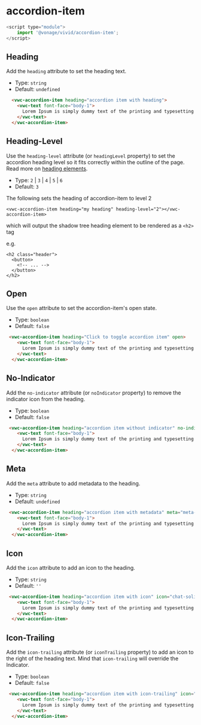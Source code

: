 # accordion-item

```js
<script type="module">
    import '@vonage/vivid/accordion-item';
</script>
```
## Heading
Add the `heading` attribute to set the heading text.

- Type: `string`
- Default: `undefined`
  
```html preview full
  <vwc-accordion-item heading="accordion item with heading">
    <vwc-text font-face="body-1">
      Lorem Ipsum is simply dummy text of the printing and typesetting industry.
    </vwc-text>
  </vwc-accordion-item>
```

## Heading-Level

Use the `heading-level` attribute (or `headingLevel` property) to set the accordion heading level so it fits correctly within the outline of the page. Read more on [heading elements](https://developer.mozilla.org/en-US/docs/Web/HTML/Element/Heading_Elements).

- Type: `2` | `3` | `4` | `5` | `6`
- Default: `3`

The following sets the heading of accordion-item to level 2

```
<vwc-accordion-item heading="my heading" heading-level="2"></vwc-accordion-item>
```

which will output the shadow tree heading element to be rendered as a `<h2>` tag

e.g.

```
<h2 class="header">
  <button>
    <!-- ... -->
  </button>
</h2>
```

## Open
Use the `open` attribute to set the accordion-item's open state.

- Type: `boolean`
- Default: `false`

```html preview full
 <vwc-accordion-item heading="Click to toggle accordion item" open>
    <vwc-text font-face="body-1">
      Lorem Ipsum is simply dummy text of the printing and typesetting industry.
    </vwc-text>
  </vwc-accordion-item>
```
## No-Indicator
Add the `no-indicator` attribute (or `noIndicator` property) to remove the indicator icon from the heading.

- Type: `boolean`
- Default: `false`

```html preview full
 <vwc-accordion-item heading="accordion item without indicator" no-indicator>
    <vwc-text font-face="body-1">
      Lorem Ipsum is simply dummy text of the printing and typesetting industry.
    </vwc-text>
  </vwc-accordion-item>
```
## Meta
Add the `meta` attribute to add metadata to the heading. 

- Type: `string`
- Default: `undefined`

```html preview full
 <vwc-accordion-item heading="accordion item with metadata" meta="meta-data">
    <vwc-text font-face="body-1">
      Lorem Ipsum is simply dummy text of the printing and typesetting industry.
    </vwc-text>
  </vwc-accordion-item>
```

## Icon
Add the `icon` attribute to add an icon to the heading. 

- Type: `string`
- Default: `''`

```html preview full
 <vwc-accordion-item heading="accordion item with icon" icon="chat-solid">
    <vwc-text font-face="body-1">
      Lorem Ipsum is simply dummy text of the printing and typesetting industry.
    </vwc-text>
  </vwc-accordion-item>
```

## Icon-Trailing
Add the `icon-trailing` attribute (or `iconTrailing` property) to add an icon to the right of the heading text.  Mind that `icon-trailing` will override the Indicator.

- Type: `boolean`
- Default: `false`

```html preview full
 <vwc-accordion-item heading="accordion item with icon-trailing" icon="chat-solid" icon-trailing>
    <vwc-text font-face="body-1">
      Lorem Ipsum is simply dummy text of the printing and typesetting industry.
    </vwc-text>
  </vwc-accordion-item>
```
